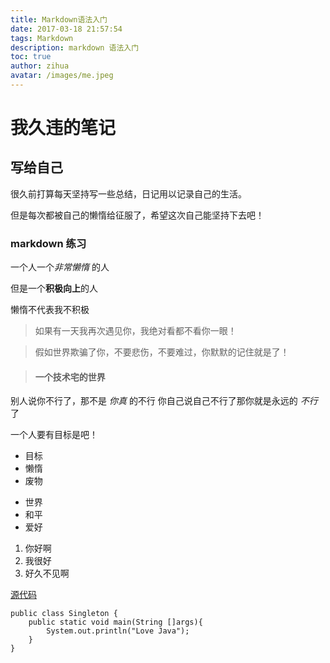 ```yaml
---
title: Markdown语法入门
date: 2017-03-18 21:57:54
tags: Markdown
description: markdown 语法入门
toc: true
author: zihua
avatar: /images/me.jpeg
---
```




我久违的笔记
==========
写给自己
--
很久前打算每天坚持写一些总结，日记用以记录自己的生活。

但是每次都被自己的懒惰给征服了，希望这次自己能坚持下去吧！
<!-- more -->

### markdown 练习

一个人一个*非常懒惰* 的人

但是一个**积极向上**的人

懒惰不代表我不积极

> 如果有一天我再次遇见你，我绝对看都不看你一眼！

> 假如世界欺骗了你，不要悲伤，不要难过，你默默的记住就是了！

> #### 一个技术宅的世界

别人说你不行了，那不是 _你真_ 的不行
你自己说自己不行了那你就是永远的 _不行_ 了

一个人要有目标是吧！
* 目标
* 懒惰
* 废物

+ 世界
+ 和平
+ 爱好

1. 你好啊
2. 我很好
3. 好久不见啊

[源代码](http://www.github.com/yahaa)

    public class Singleton {
        public static void main(String []args){
            System.out.println("Love Java");
        }
    }
